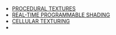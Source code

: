 - [PROCEDURAL TEXTURES](https://github.com/mebusy/notes/blob/master/dev_notes/Texture_and_Modeling.md)
 - [REAL-TIME PROGRAMMABLE SHADING](https://github.com/mebusy/notes/blob/master/dev_notes/REALTIME_PROGRAMMABLE_SHADING.md)
 - [CELLULAR TEXTURING](https://github.com/mebusy/notes/blob/master/dev_notes/CELLULAR_TEXTURING.md)
 - 